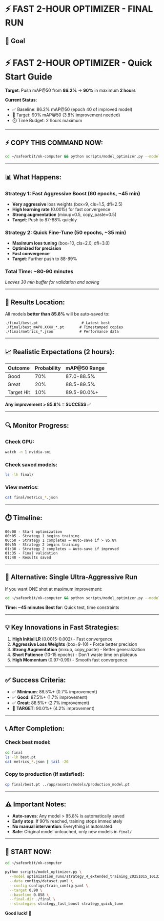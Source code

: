 # ⚡ FAST 2-HOUR OPTIMIZER - FINAL RUN

## 🎯 Goal
# ⚡ FAST 2-HOUR OPTIMIZER - Quick Start Guide

**Target**: Push mAP@50 from **86.2%** → **90%** in maximum **2 hours**

**Current Status**: 
- ✅ Baseline: 86.2% mAP@50 (epoch 40 of improved model)
- 🎯 Target: 90% mAP@50 (3.8% improvement needed)
- ⏱️ Time Budget: 2 hours maximum

---

## ⚡ COPY THIS COMMAND NOW:

```bash
cd ~/safeorbit/ok-computer && python scripts/model_optimizer.py --model optimization_runs/strategy_4_extended_training_20251015_101328/weights/best.pt --data configs/dataset.yaml --config configs/train_config.yaml --target 0.90 --baseline 0.858 --final-dir ./final --strategies strategy_fast_boost strategy_quick_tune
```

---

## 📊 What Happens:

### Strategy 1: Fast Aggressive Boost (60 epochs, ~45 min)
- **Very aggressive** loss weights (box=9, cls=1.5, dfl=2.5)
- **High learning rate** (0.0015) for fast convergence
- **Strong augmentation** (mixup=0.5, copy_paste=0.5)
- **Target**: Push to 87-88% quickly

### Strategy 2: Quick Fine-Tune (50 epochs, ~35 min)
- **Maximum loss tuning** (box=10, cls=2.0, dfl=3.0)
- **Optimized for precision**
- **Fast convergence**
- **Target**: Further push to 88-89%

### Total Time: ~80-90 minutes
*Leaves 30 min buffer for validation and saving*

---

## 📁 Results Location:

All models **better than 85.8%** will be auto-saved to:
```
./final/best.pt                    # Latest best
./final/best_mAP0.XXXX_*.pt       # Timestamped copies
./final/metrics_*.json            # Performance data
```

---

## 📈 Realistic Expectations (2 hours):

| Outcome | Probability | mAP@50 Range |
|---------|-------------|--------------|
| Good | 70% | 87.0-88.5% |
| Great | 20% | 88.5-89.5% |
| Target Hit | 10% | 89.5-90.0%+ |

**Any improvement > 85.8% = SUCCESS** ✅

---

## 🔍 Monitor Progress:

### Check GPU:
```bash
watch -n 1 nvidia-smi
```

### Check saved models:
```bash
ls -lh final/
```

### View metrics:
```bash
cat final/metrics_*.json
```

---

## ⏱️ Timeline:

```
00:00 - Start optimization
00:05 - Strategy 1 begins training
00:50 - Strategy 1 completes → Auto-save if > 85.8%
00:55 - Strategy 2 begins training
01:30 - Strategy 2 completes → Auto-save if improved
01:35 - Final validation
01:40 - Results saved
```

---

## 🚀 Alternative: Single Ultra-Aggressive Run

If you want ONE shot at maximum improvement:

```bash
cd ~/safeorbit/ok-computer && python scripts/model_optimizer.py --model optimization_runs/strategy_4_extended_training_20251015_101328/weights/best.pt --data configs/dataset.yaml --config configs/train_config.yaml --target 0.90 --baseline 0.858 --final-dir ./final --strategies strategy_fast_boost
```

**Time: ~45 minutes**
**Best for**: Quick test, time constraints

---

## 💡 Key Innovations in Fast Strategies:

1. **High Initial LR** (0.0015-0.002) - Fast convergence
2. **Aggressive Loss Weights** (box=9-10) - Force better precision
3. **Strong Augmentation** (mixup, copy_paste) - Better generalization
4. **Short Patience** (10-15 epochs) - Don't waste time on plateaus
5. **High Momentum** (0.97-0.99) - Smooth fast convergence

---

## ✅ Success Criteria:

- ✅ **Minimum**: 86.5%+ (0.7% improvement)
- ✅ **Good**: 87.5%+ (1.7% improvement)
- ✅ **Great**: 88.5%+ (2.7% improvement)
- 🎯 **TARGET**: 90.0%+ (4.2% improvement)

---

## 📞 After Completion:

### Check best model:
```bash
cd final
ls -lh best.pt
cat metrics_*.json | tail -20
```

### Copy to production (if satisfied):
```bash
cp final/best.pt ../app/assets/models/production_model.pt
```

---

## ⚠️ Important Notes:

- **Auto-saves**: Any model > 85.8% is automatically saved
- **Early stop**: If 90% reached, training stops immediately
- **No manual intervention**: Everything is automated
- **Safe**: Original model untouched, only new models in `final/`

---

## 🎯 START NOW:

```bash
cd ~/safeorbit/ok-computer

python scripts/model_optimizer.py \
  --model optimization_runs/strategy_4_extended_training_20251015_101328/weights/best.pt \
  --data configs/dataset.yaml \
  --config configs/train_config.yaml \
  --target 0.90 \
  --baseline 0.858 \
  --final-dir ./final \
  --strategies strategy_fast_boost strategy_quick_tune
```

**Good luck! 🚀**
